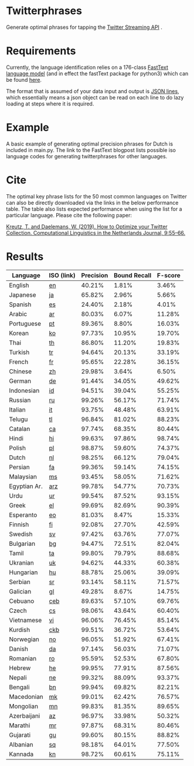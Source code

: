 # Twitterphrases
Generate optimal phrases for tapping the [Twitter Streaming API](https://developer.twitter.com/en/docs/tutorials/consuming-streaming-data) .

# Requirements
Currently, the language identification relies on a 176-class [FastText language model](https://fasttext.cc/blog/2017/10/02/blog-post.html) (and in effect the fastText package for python3) which can be found [here](https://dl.fbaipublicfiles.com/fasttext/supervised-models/lid.176.bin).

The format that is assumed of your data input and output is [JSON lines](http://jsonlines.org/), which essentially means a json object can be read on each line to do lazy loading at steps where it is required.

# Example
A basic example of generating optimal precision phrases for Dutch is included in main.py. The link to the FastText blogpost lists possible iso language codes for generating twitterphrases for other languages. 

# Cite
The optimal key phrase lists for the 50 most common languages on Twitter can also be directly downloaded via the links in the below performance table. The table also lists expected performance when using the list for a particular language. Please cite the following paper:

[Kreutz,  T.  and Daelemans,  W.  (2019).  How  to Optimize your Twitter Collection. Computational Linguistics in the Netherlands Journal, 9:55–66.](https://clinjournal.org/clinj/article/download/92/83)

# Results

| Language | ISO (link) | Precision | Bound Recall | F-score |
| -------- | ---------- | --------- | ------------ | ------- |
| English | [en](https://www.clips.uantwerpen.be/twitter/phrases/en.txt) | 40.21% | 1.81% | 3.46% | 
| Japanese | [ja](https://www.clips.uantwerpen.be/twitter/phrases/ja.txt) | 65.82% | 2.96% | 5.66% | 
| Spanish | [es](https://www.clips.uantwerpen.be/twitter/phrases/es.txt) | 24.40% | 2.18% | 4.01% | 
| Arabic | [ar](https://www.clips.uantwerpen.be/twitter/phrases/ar.txt) | 80.03% | 6.07% | 11.28% | 
| Portuguese | [pt](https://www.clips.uantwerpen.be/twitter/phrases/pt.txt) | 89.36% | 8.80% | 16.03% | 
| Korean | [ko](https://www.clips.uantwerpen.be/twitter/phrases/ko.txt) | 97.73% | 10.95% | 19.70% | 
| Thai | [th](https://www.clips.uantwerpen.be/twitter/phrases/th.txt) | 86.80% | 11.20% | 19.83% | 
| Turkish | [tr](https://www.clips.uantwerpen.be/twitter/phrases/tr.txt) | 94.64% | 20.13% | 33.19% | 
| French | [fr](https://www.clips.uantwerpen.be/twitter/phrases/fr.txt) | 95.65% | 22.28% | 36.15% | 
| Chinese | [zh](https://www.clips.uantwerpen.be/twitter/phrases/zh.txt) | 29.98% | 3.64% | 6.50% | 
| German | [de](https://www.clips.uantwerpen.be/twitter/phrases/de.txt) | 91.44% | 34.05% | 49.62% | 
| Indonesian | [id](https://www.clips.uantwerpen.be/twitter/phrases/id.txt) | 94.51% | 39.04% | 55.25% | 
| Russian | [ru](https://www.clips.uantwerpen.be/twitter/phrases/ru.txt) | 99.26% | 56.17% | 71.74% | 
| Italian | [it](https://www.clips.uantwerpen.be/twitter/phrases/it.txt) | 93.75% | 48.48% | 63.91% | 
| Telugu | [tl](https://www.clips.uantwerpen.be/twitter/phrases/tl.txt) | 96.84% | 81.02% | 88.23% | 
| Catalan | [ca](https://www.clips.uantwerpen.be/twitter/phrases/ca.txt) | 97.74% | 68.35% | 80.44% | 
| Hindi | [hi](https://www.clips.uantwerpen.be/twitter/phrases/hi.txt) | 99.63% | 97.86% | 98.74% | 
| Polish | [pl](https://www.clips.uantwerpen.be/twitter/phrases/pl.txt) | 98.87% | 59.60% | 74.37% | 
| Dutch | [nl](https://www.clips.uantwerpen.be/twitter/phrases/nl.txt) | 98.25% | 66.12% | 79.04% | 
| Persian | [fa](https://www.clips.uantwerpen.be/twitter/phrases/fa.txt) | 99.36% | 59.14% | 74.15% | 
| Malaysian | [ms](https://www.clips.uantwerpen.be/twitter/phrases/ms.txt) | 93.45% | 58.05% | 71.62% | 
| Egyptian Ar. | [arz](https://www.clips.uantwerpen.be/twitter/phrases/arz.txt) | 99.78% | 54.77% | 70.73% | 
| Urdu | [ur](https://www.clips.uantwerpen.be/twitter/phrases/ur.txt) | 99.54% | 87.52% | 93.15% | 
| Greek | [el](https://www.clips.uantwerpen.be/twitter/phrases/el.txt) | 99.69% | 82.69% | 90.39% | 
| Esperanto | [eo](https://www.clips.uantwerpen.be/twitter/phrases/eo.txt) | 81.03% | 8.47% | 15.33% | 
| Finnish | [fi](https://www.clips.uantwerpen.be/twitter/phrases/fi.txt) | 92.08% | 27.70% | 42.59% | 
| Swedish | [sv](https://www.clips.uantwerpen.be/twitter/phrases/sv.txt) | 97.42% | 63.76% | 77.07% | 
| Bulgarian | [bg](https://www.clips.uantwerpen.be/twitter/phrases/bg.txt) | 94.47% | 72.51% | 82.04% | 
| Tamil | [ta](https://www.clips.uantwerpen.be/twitter/phrases/ta.txt) | 99.80% | 79.79% | 88.68% | 
| Ukranian | [uk](https://www.clips.uantwerpen.be/twitter/phrases/uk.txt) | 94.62% | 44.33% | 60.38% | 
| Hungarian | [hu](https://www.clips.uantwerpen.be/twitter/phrases/hu.txt) | 88.78% | 25.06% | 39.09% | 
| Serbian | [sr](https://www.clips.uantwerpen.be/twitter/phrases/sr.txt) | 93.14% | 58.11% | 71.57% | 
| Galician | [gl](https://www.clips.uantwerpen.be/twitter/phrases/gl.txt) | 49.28% | 8.67% | 14.75% | 
| Cebuano | [ceb](https://www.clips.uantwerpen.be/twitter/phrases/ceb.txt) | 89.63% | 57.10% | 69.76% | 
| Czech | [cs](https://www.clips.uantwerpen.be/twitter/phrases/cs.txt) | 98.06% | 43.64% | 60.40% | 
| Vietnamese | [vi](https://www.clips.uantwerpen.be/twitter/phrases/vi.txt) | 96.06% | 76.45% | 85.14% | 
| Kurdish | [ckb](https://www.clips.uantwerpen.be/twitter/phrases/ckb.txt) | 99.51% | 36.72% | 53.64% | 
| Norwegian | [no](https://www.clips.uantwerpen.be/twitter/phrases/no.txt) | 96.05% | 51.92% | 67.41% | 
| Danish | [da](https://www.clips.uantwerpen.be/twitter/phrases/da.txt) | 97.14% | 56.03% | 71.07% | 
| Romanian | [ro](https://www.clips.uantwerpen.be/twitter/phrases/ro.txt) | 95.59% | 52.53% | 67.80% | 
| Hebrew | [he](https://www.clips.uantwerpen.be/twitter/phrases/he.txt) | 99.95% | 77.91% | 87.56% | 
| Nepali | [ne](https://www.clips.uantwerpen.be/twitter/phrases/ne.txt) | 99.32% | 88.09% | 93.37% | 
| Bengali | [bn](https://www.clips.uantwerpen.be/twitter/phrases/bn.txt) | 99.94% | 69.82% | 82.21% | 
| Macedonian | [mk](https://www.clips.uantwerpen.be/twitter/phrases/mk.txt) | 99.01% | 62.42% | 76.57% | 
| Mongolian | [mn](https://www.clips.uantwerpen.be/twitter/phrases/mn.txt) | 99.83% | 81.35% | 89.65% | 
| Azerbaijani | [az](https://www.clips.uantwerpen.be/twitter/phrases/az.txt) | 96.97% | 33.98% | 50.32% | 
| Marathi | [mr](https://www.clips.uantwerpen.be/twitter/phrases/mr.txt) | 97.87% | 68.31% | 80.46% | 
| Gujarati | [gu](https://www.clips.uantwerpen.be/twitter/phrases/gu.txt) | 99.60% | 80.15% | 88.82% | 
| Albanian | [sq](https://www.clips.uantwerpen.be/twitter/phrases/sq.txt) | 98.18% | 64.01% | 77.50% | 
| Kannada | [kn](https://www.clips.uantwerpen.be/twitter/phrases/kn.txt) | 98.72% | 60.61% | 75.11% | 



